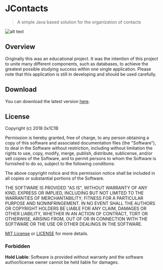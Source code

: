 # JContacts
> A simple Java based solution for the organization of contacts

![alt text](https://github.com/0x1C1B/JContacts/blob/master/doc/img/preview.png)

## Overview

Originally this was an educational project. It was the intention of this project to unite many different components,
such as databases, to achieve the greatest possible studying success within one single application. Please note that this
application is still in developing and should be used carefully.

## Download

You can download the latest version [here](https://github.com/0x1C1B/JContacts/releases).

## License

Copyright (c) 2018 0x1C1B

Permission is hereby granted, free of charge, to any person obtaining a copy
of this software and associated documentation files (the "Software"), to deal
in the Software without restriction, including without limitation the rights
to use, copy, modify, merge, publish, distribute, sublicense, and/or sell
copies of the Software, and to permit persons to whom the Software is
furnished to do so, subject to the following conditions:

The above copyright notice and this permission notice shall be included in all
copies or substantial portions of the Software.

THE SOFTWARE IS PROVIDED "AS IS", WITHOUT WARRANTY OF ANY KIND, EXPRESS OR
IMPLIED, INCLUDING BUT NOT LIMITED TO THE WARRANTIES OF MERCHANTABILITY,
FITNESS FOR A PARTICULAR PURPOSE AND NONINFRINGEMENT. IN NO EVENT SHALL THE
AUTHORS OR COPYRIGHT HOLDERS BE LIABLE FOR ANY CLAIM, DAMAGES OR OTHER
LIABILITY, WHETHER IN AN ACTION OF CONTRACT, TORT OR OTHERWISE, ARISING FROM,
OUT OF OR IN CONNECTION WITH THE SOFTWARE OR THE USE OR OTHER DEALINGS IN THE
SOFTWARE.

[MIT License](https://opensource.org/licenses/MIT) or [LICENSE](LICENSE) for
more details.

### Forbidden

**Hold Liable**: Software is provided without warranty and the software
author/license owner cannot be held liable for damages.
